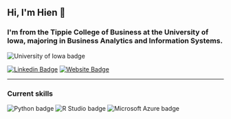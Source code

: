 ## Hi, I'm Hien :wave:

### I'm from the Tippie College of Business at the University of Iowa, majoring in Business Analytics and Information Systems.


![University of Iowa badge](https://img.shields.io/static/v1?message=Hawks!!&labelColor=000000&color=FFCD00&label=Go&style=for-the-badge)

[![Linkedin Badge](https://img.shields.io/badge/-LinkedIn-0e76a8?style=flat-square&logo=Linkedin&logoColor=white)](www.linkedin.com/in/hien-tk-tran)
[![Website Badge](https://img.shields.io/badge/Website-3b5998?style=flat-square&logo=google-chrome&logoColor=white)](https://hienktran.com/)

---

### Current skills
![Python badge](https://img.shields.io/static/v1?message=python&logo=python&labelColor=5c5c5c&color=3776AB&logoColor=white&label=%20&style=for-the-badge)
![R Studio badge](https://img.shields.io/static/v1?message=R%20Studio&logo=RStudio&labelColor=75AADB&color=75AADB&logoColor=white&label=%20&style=for-the-badge)
![Microsoft Azure badge](https://img.shields.io/static/v1?message=Azure&logo=Microsoft%20Azure&labelColor=0078D4&color=0078D4&logoColor=white&label=%20&style=for-the-badge)



